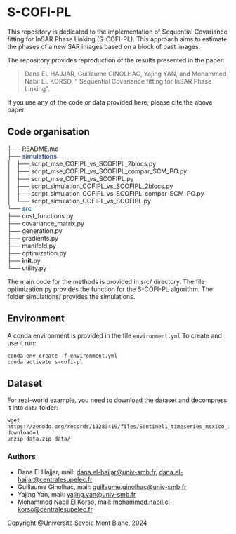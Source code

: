 # S-COFI-PL

This repository is dedicated to the implementation of Sequential Covariance fitting for InSAR Phase Linking (S-COFI-PL). This approach aims to estimate the phases of a new SAR images based on a block of past images. 

The repository provides reproduction of the results presented in the paper:
> Dana EL HAJJAR, Guillaume GINOLHAC, Yajing YAN, and Mohammed Nabil EL KORSO, " Sequential Covariance fitting for InSAR Phase Linking".

If you use any of the code or data provided here, please cite the above paper.

## Code organisation


├── README.md<br>
├── <font color="#3465A4"><b>simulations</b></font><br>
│   ├── script_mse_COFIPL_vs_SCOFIPL_2blocs.py<br>
│   ├── script_mse_COFIPL_vs_SCOFIPL_compar_SCM_PO.py<br>
│   ├── script_mse_COFIPL_vs_SCOFIPL.py<br>
│   ├── script_simulation_COFIPL_vs_SCOFIPL_2blocs.py<br>
│   ├── script_simulation_COFIPL_vs_SCOFIPL_compar_SCM_PO.py<br>
│   └── script_simulation_COFIPL_vs_SCOFIPL.py<br>
└── <font color="#3465A4"><b>src</b></font><br>
    ├── cost_functions.py<br>
    ├── covariance_matrix.py<br>
    ├── generation.py<br>
    ├── gradients.py<br>
    ├── manifold.py<br>
    ├── optimization.py<br>
    ├── __init__.py<br>
    └── utility.py<br>

The main code for the methods is provided in src/ directory. The file optimization.py provides the function for the S-COFI-PL algorithm. The folder simulations/ provides the simulations.

## Environment

A conda environment is provided in the file `environment.yml` To create and use it run:

```console
conda env create -f environment.yml
conda activate s-cofi-pl
```

## Dataset

For real-world example, you need to download the dataset and decompress it into `data` folder:

```console
wget https://zenodo.org/records/11283419/files/Sentinel1_timeseries_mexico_interfero.zip?download=1
unzip data.zip data/
```

### Authors

* Dana El Hajjar, mail: dana.el-hajjar@univ-smb.fr,  dana.el-hajjar@centralesupelec.fr
* Guillaume Ginolhac, mail: guillaume.ginolhac@univ-smb.fr
* Yajing Yan, mail: yajing.yan@univ-smb.fr
* Mohammed Nabil El Korso, mail: mohammed.nabil.el-korso@centralesupelec.fr


Copyright @Université Savoie Mont Blanc, 2024
